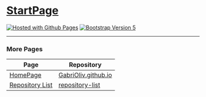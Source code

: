 # [StartPage](https://github.com/GabriOliv/startpage)

[![Hosted with Github Pages](https://img.shields.io/badge/Hosted-Github%20Pages-blue?style=flat-square&logo=github)](https://pages.github.com/)
[![Bootstrap Version 5](https://img.shields.io/badge/Bootstrap-5.0-blueviolet?style=flat-square&logo=bootstrap)](https://getbootstrap.com/docs/versions/)

---

### More Pages

| Page | Repository |
| ------ | ------ |
| [HomePage](https://gabrioliv.github.io/) | [GabriOliv.github.io](https://github.com/GabriOliv/GabriOliv.github.io) |
| [Repository List](https://gabrioliv.github.io/repository-list/) | [repository-list](https://github.com/GabriOliv/repository-list) |

